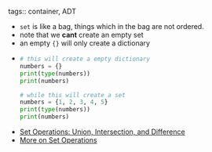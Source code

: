 tags:: container, ADT

- `set` is like a bag, things which in the bag are not ordered.
- note that we **cant** create an empty set
- an empty `{}` will only create a dictionary
- ```python
  # this will create a empty dictionary
  numbers = {}
  print(type(numbers))
  print(numbers)
  
  # while this will create a set
  numbers = {1, 2, 3, 4, 5}
  print(type(numbers))
  print(numbers)
  ```
- [Set Operations: Union, Intersection, and Difference](https://learnpython.com/blog/python-set-operations/)
- [More on Set Operations](https://www.programiz.com/python-programming/set)